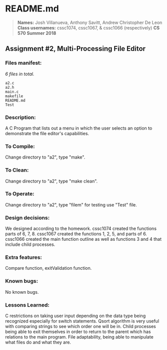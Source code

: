 # README.md

> **Names:** Josh Villanueva, Anthony Savitt, Andrew Christopher De Leon
> **Class usernames:** cssc1074, cssc1067, & cssc1066 (respectively)
> **CS 570 Summer 2018**

## Assignment #2, Multi-Processing File Editor

### Files manifest:

*6 files in total.*
```
a2.c
a2.h
main.c
makefile
README.md
Test
```

### Description:
A C Program that lists out a menu in which the user selects an option to demonstrate the file editor's capabilities.

### To Compile:
Change directory to "a2", type "make".

### To Clean:
Change directory to "a2", type "make clean".

### To Operate:
Change directory to "a2", type "filem" for testing use "Test" file.

### Design decisions:
We designed according to the homework.
cssc1074 created the functions parts of 6, 7, 8.
cssc1067 created the functions 1, 2, 5, and parts of 6.
cssc1066 created the main function outline as well as functions 3 and 4 that include child processes.

### Extra features:
Compare function, exitValidation function.

### Known bugs:
No known bugs.

### Lessons Learned:
C restrictions on taking user input depending on the data type being recognized especially for switch statements. Qsort algorithm is very useful with comparing strings to see which order one will be in. Child processes being able to exit themselves in order to return to the parent which has relations to the main program. File adaptability, being able to manipulate what files do and what they are.